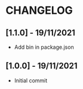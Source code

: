 # CHANGELOG

## [1.1.0] - 19/11/2021
- Add bin in package.json

## [1.0.0] - 19/11/2021
- Initial commit
